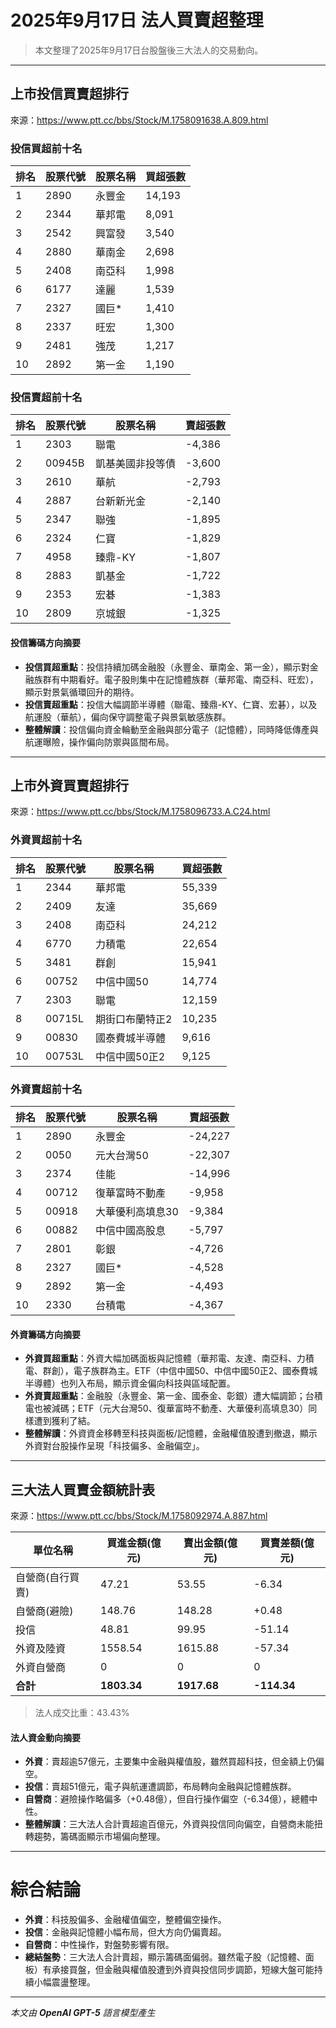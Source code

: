 # 2025年9月17日 法人買賣超整理

>本文整理了2025年9月17日台股盤後三大法人的交易動向。

---

## 上市投信買賣超排行
來源：<https://www.ptt.cc/bbs/Stock/M.1758091638.A.809.html>

### 投信買超前十名
| 排名 | 股票代號 | 股票名稱 | 買超張數 |
|------|----------|----------|----------|
| 1    | 2890     | 永豐金   | 14,193   |
| 2    | 2344     | 華邦電   | 8,091    |
| 3    | 2542     | 興富發   | 3,540    |
| 4    | 2880     | 華南金   | 2,698    |
| 5    | 2408     | 南亞科   | 1,998    |
| 6    | 6177     | 達麗     | 1,539    |
| 7    | 2327     | 國巨*    | 1,410    |
| 8    | 2337     | 旺宏     | 1,300    |
| 9    | 2481     | 強茂     | 1,217    |
| 10   | 2892     | 第一金   | 1,190    |

### 投信賣超前十名
| 排名 | 股票代號 | 股票名稱     | 賣超張數 |
|------|----------|--------------|----------|
| 1    | 2303     | 聯電         | -4,386   |
| 2    | 00945B   | 凱基美國非投等債 | -3,600   |
| 3    | 2610     | 華航         | -2,793   |
| 4    | 2887     | 台新新光金   | -2,140   |
| 5    | 2347     | 聯強         | -1,895   |
| 6    | 2324     | 仁寶         | -1,829   |
| 7    | 4958     | 臻鼎-KY      | -1,807   |
| 8    | 2883     | 凱基金       | -1,722   |
| 9    | 2353     | 宏碁         | -1,383   |
| 10   | 2809     | 京城銀       | -1,325   |

#### 投信籌碼方向摘要
- **投信買超重點**：投信持續加碼金融股（永豐金、華南金、第一金），顯示對金融族群有中期看好。電子股則集中在記憶體族群（華邦電、南亞科、旺宏），顯示對景氣循環回升的期待。
- **投信賣超重點**：投信大幅調節半導體（聯電、臻鼎-KY、仁寶、宏碁），以及航運股（華航），偏向保守調整電子與景氣敏感族群。
- **整體解讀**：投信偏向資金輪動至金融與部分電子（記憶體），同時降低傳產與航運曝險，操作偏向防禦與區間布局。

---

## 上市外資買賣超排行
來源：<https://www.ptt.cc/bbs/Stock/M.1758096733.A.C24.html>

### 外資買超前十名
| 排名 | 股票代號 | 股票名稱   | 買超張數 |
|------|----------|------------|----------|
| 1    | 2344     | 華邦電     | 55,339   |
| 2    | 2409     | 友達       | 35,669   |
| 3    | 2408     | 南亞科     | 24,212   |
| 4    | 6770     | 力積電     | 22,654   |
| 5    | 3481     | 群創       | 15,941   |
| 6    | 00752    | 中信中國50 | 14,774   |
| 7    | 2303     | 聯電       | 12,159   |
| 8    | 00715L   | 期街口布蘭特正2 | 10,235   |
| 9    | 00830    | 國泰費城半導體 | 9,616    |
| 10   | 00753L   | 中信中國50正2 | 9,125    |

### 外資賣超前十名
| 排名 | 股票代號 | 股票名稱   | 賣超張數 |
|------|----------|------------|----------|
| 1    | 2890     | 永豐金     | -24,227  |
| 2    | 0050     | 元大台灣50 | -22,307  |
| 3    | 2374     | 佳能       | -14,996  |
| 4    | 00712    | 復華富時不動產 | -9,958   |
| 5    | 00918    | 大華優利高填息30 | -9,384   |
| 6    | 00882    | 中信中國高股息 | -5,797   |
| 7    | 2801     | 彰銀       | -4,726   |
| 8    | 2327     | 國巨*      | -4,528   |
| 9    | 2892     | 第一金     | -4,493   |
| 10   | 2330     | 台積電     | -4,367   |

#### 外資籌碼方向摘要
- **外資買超重點**：外資大幅加碼面板與記憶體（華邦電、友達、南亞科、力積電、群創），電子族群為主。ETF（中信中國50、中信中國50正2、國泰費城半導體）也列入布局，顯示資金偏向科技與區域配置。
- **外資賣超重點**：金融股（永豐金、第一金、國泰金、彰銀）遭大幅調節；台積電也被減碼；ETF（元大台灣50、復華富時不動產、大華優利高填息30）同樣遭到獲利了結。
- **整體解讀**：外資資金移轉至科技與面板/記憶體，金融權值股遭到撤退，顯示外資對台股操作呈現「科技偏多、金融偏空」。

---

## 三大法人買賣金額統計表
來源：<https://www.ptt.cc/bbs/Stock/M.1758092974.A.887.html>

| 單位名稱           | 買進金額(億元) | 賣出金額(億元) | 買賣差額(億元) |
|--------------------|----------------|----------------|----------------|
| 自營商(自行買賣)   | 47.21          | 53.55          | -6.34          |
| 自營商(避險)       | 148.76         | 148.28         | +0.48          |
| 投信               | 48.81          | 99.95          | -51.14         |
| 外資及陸資         | 1558.54        | 1615.88        | -57.34         |
| 外資自營商         | 0              | 0              | 0              |
| **合計**           | **1803.34**    | **1917.68**    | **-114.34**    |

> 法人成交比重：43.43%

#### 法人資金動向摘要
- **外資**：賣超逾57億元，主要集中金融與權值股，雖然買超科技，但金額上仍偏空。
- **投信**：賣超51億元，電子與航運遭調節，布局轉向金融與記憶體族群。
- **自營商**：避險操作略偏多（+0.48億），但自行操作偏空（-6.34億），總體中性。
- **整體解讀**：三大法人合計賣超逾百億元，外資與投信同向偏空，自營商未能扭轉趨勢，籌碼面顯示市場偏向整理。

---

# 綜合結論
- **外資**：科技股偏多、金融權值偏空，整體偏空操作。
- **投信**：金融與記憶體小幅布局，但大方向仍偏賣超。
- **自營商**：中性操作，對盤勢影響有限。
- **總結盤勢**：三大法人合計賣超，顯示籌碼面偏弱。雖然電子股（記憶體、面板）有承接買盤，但金融與權值股遭到外資與投信同步調節，短線大盤可能持續小幅震盪整理。

---

*本文由 **OpenAI GPT-5** 語言模型產生*
